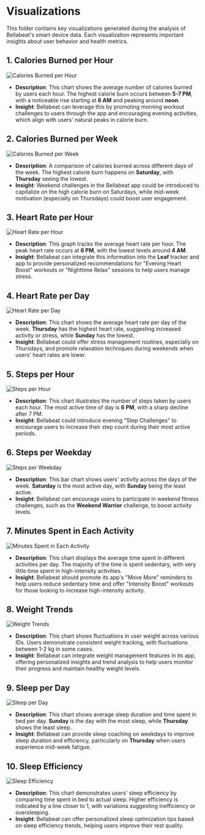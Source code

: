# Visualizations

This folder contains key visualizations generated during the analysis of Bellabeat's smart device data. Each visualization represents important insights about user behavior and health metrics.

## 1. **Calories Burned per Hour**
![Calories Burned per Hour](./visualizations/CALORIES_BURNT_PER_HOUR.png)

- **Description**: This chart shows the average number of calories burned by users each hour. The highest calorie burn occurs between **5-7 PM**, with a noticeable rise starting at **6 AM** and peaking around **noon**.
- **Insight**: Bellabeat can leverage this by promoting morning workout challenges to users through the app and encouraging evening activities, which align with users' natural peaks in calorie burn.

## 2. **Calories Burned per Week**
![Calories Burned per Week](./calories_burned_per_week.png)
- **Description**: A comparison of calories burned across different days of the week. The highest calorie burn happens on **Saturday**, with **Thursday** seeing the lowest.
- **Insight**: Weekend challenges in the Bellabeat app could be introduced to capitalize on the high calorie burn on Saturdays, while mid-week motivation (especially on Thursdays) could boost user engagement.

## 3. **Heart Rate per Hour**
![Heart Rate per Hour](./heart_rate_per_hour.png)
- **Description**: This graph tracks the average heart rate per hour. The peak heart rate occurs at **6 PM**, with the lowest levels around **4 AM**.
- **Insight**: Bellabeat can integrate this information into the **Leaf** tracker and app to provide personalized recommendations for "Evening Heart Boost" workouts or "Nighttime Relax" sessions to help users manage stress.

## 4. **Heart Rate per Day**
![Heart Rate per Day](./heart_rate_per_day.png)
- **Description**: This chart shows the average heart rate per day of the week. **Thursday** has the highest heart rate, suggesting increased activity or stress, while **Sunday** has the lowest.
- **Insight**: Bellabeat could offer stress management routines, especially on Thursdays, and promote relaxation techniques during weekends when users' heart rates are lower.

## 5. **Steps per Hour**
![Steps per Hour](./steps_per_hour.png)
- **Description**: This chart illustrates the number of steps taken by users each hour. The most active time of day is **6 PM**, with a sharp decline after 7 PM.
- **Insight**: Bellabeat could introduce evening "Step Challenges" to encourage users to increase their step count during their most active periods.

## 6. **Steps per Weekday**
![Steps per Weekday](./steps_per_weekday.png)
- **Description**: This bar chart shows users' activity across the days of the week. **Saturday** is the most active day, with **Sunday** being the least active.
- **Insight**: Bellabeat can encourage users to participate in weekend fitness challenges, such as the **Weekend Warrior** challenge, to boost activity levels.

## 7. **Minutes Spent in Each Activity**
![Minutes Spent in Each Activity](./minutes_spent_in_activity.png)
- **Description**: This chart displays the average time spent in different activities per day. The majority of the time is spent sedentary, with very little time spent in high-intensity activities.
- **Insight**: Bellabeat should promote its app's "Move More" reminders to help users reduce sedentary time and offer "Intensity Boost" workouts for those looking to increase high-intensity activity.

## 8. **Weight Trends**
![Weight Trends](./weight_trends.png)
- **Description**: This chart shows fluctuations in user weight across various IDs. Users demonstrate consistent weight tracking, with fluctuations between 1-2 kg in some cases.
- **Insight**: Bellabeat can integrate weight management features in its app, offering personalized insights and trend analysis to help users monitor their progress and maintain healthy weight levels.

## 9. **Sleep per Day**
![Sleep per Day](./sleep_per_day.png)
- **Description**: This chart shows average sleep duration and time spent in bed per day. **Sunday** is the day with the most sleep, while **Thursday** shows the least sleep.
- **Insight**: Bellabeat can provide sleep coaching on weekdays to improve sleep duration and efficiency, particularly on **Thursday** when users experience mid-week fatigue.

## 10. **Sleep Efficiency**
![Sleep Efficiency](./sleep_efficiency.png)
- **Description**: This chart demonstrates users' sleep efficiency by comparing time spent in bed to actual sleep. Higher efficiency is indicated by a line closer to 1, with variations suggesting inefficiency or oversleeping.
- **Insight**: Bellabeat can offer personalized sleep optimization tips based on sleep efficiency trends, helping users improve their rest quality.
